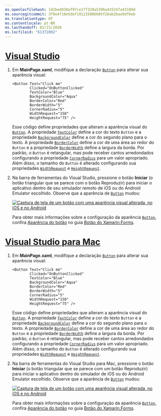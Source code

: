 ```yaml
---
ms.openlocfilehash: 1d2bed830af97ce1ff329a5396a415247a43189d
ms.sourcegitcommit: 3f0e4f10e5def19122588bb05f26ab2baa9df6eb
ms.translationtype: HT
ms.contentlocale: pt-BR
ms.lasthandoff: 01/23/2020
ms.locfileid: "61372892"
---
```

# <a name="visual-studiotabvswin"></a>[Visual Studio](#tab/vswin)

1. Em **MainPage.xaml**, modifique a declaração [`Button`](xref:Xamarin.Forms.Button) para alterar sua aparência visual:

    ```xaml
    <Button Text="Click me"
            Clicked="OnButtonClicked"
            TextColor="Blue"
            BackgroundColor="Aqua"
            BorderColor="Red"
            BorderWidth="5"
            CornerRadius="5"
            WidthRequest="150"
            HeightRequest="75" />
    ```

    Esse código define propriedades que alteram a aparência visual do [`Button`](xref:Xamarin.Forms.Button). A propriedade [`TextColor`](xref:Xamarin.Forms.Button.TextColor) define a cor do texto `Button` e a propriedade [`BackgroundColor`](xref:Xamarin.Forms.VisualElement.BackgroundColor) define a cor do segundo plano para o texto. A propriedade [`BorderColor`](xref:Xamarin.Forms.Button.BorderColor) define a cor de uma área ao redor do `Button` e a propriedade [`BorderWidth`](xref:Xamarin.Forms.Button.BorderWidth) define a largura da borda. Por padrão, o `Button` é retangular, mas pode receber cantos arredondados configurando a propriedade [`CornerRadius`](xref:Xamarin.Forms.Button.CornerRadius) para um valor apropriado. Além disso, o tamanho do `Button` é alterado configurando sua propriedades [`WidthRequest`](xref:Xamarin.Forms.VisualElement.WidthRequest) e [`HeightRequest`](xref:Xamarin.Forms.VisualElement.HeightRequest).

1. Na barra de ferramentas do Visual Studio, pressione o botão **Iniciar** (o botão triangular que se parece com o botão Reproduzir) para iniciar o aplicativo dentro de seu simulador remoto de iOS ou do Android Emulator escolhido. Observe que a aparência de [`Button`](xref:Xamarin.Forms.Button) mudou:

    [![Captura de tela de um botão com uma aparência visual alterada, no iOS e no Android](../images/change-button-appearance.png "Botão com aparência alterada")](../images/change-button-appearance-large.png#lightbox "Botão com aparência alterada")

    Para obter mais informações sobre a configuração da aparência [`Button`](xref:Xamarin.Forms.Button), confira [Aparência do botão](~/xamarin-forms/user-interface/button.md#button-appearance) no guia [Botão do Xamarin.Forms](~/xamarin-forms/user-interface/button.md).

# <a name="visual-studio-for-mactabvsmac"></a>[Visual Studio para Mac](#tab/vsmac)

1. Em **MainPage.xaml**, modifique a declaração [`Button`](xref:Xamarin.Forms.Button) para alterar sua aparência visual:

    ```xaml
    <Button Text="Click me"
            Clicked="OnButtonClicked"
            TextColor="Blue"
            BackgroundColor="Aqua"
            BorderColor="Red"
            BorderWidth="5"
            CornerRadius="5"
            WidthRequest="150"
            HeightRequest="75" />
    ```

    Esse código define propriedades que alteram a aparência visual do [`Button`](xref:Xamarin.Forms.Button). A propriedade [`TextColor`](xref:Xamarin.Forms.Button.TextColor) define a cor do texto `Button` e a propriedade [`BackgroundColor`](xref:Xamarin.Forms.VisualElement.BackgroundColor) define a cor do segundo plano para o texto. A propriedade [`BorderColor`](xref:Xamarin.Forms.Button.BorderColor) define a cor de uma área ao redor do `Button` e a propriedade [`BorderWidth`](xref:Xamarin.Forms.Button.BorderWidth) define a largura da borda. Por padrão, o `Button` é retangular, mas pode receber cantos arredondados configurando a propriedade [`CornerRadius`](xref:Xamarin.Forms.Button.CornerRadius) para um valor apropriado. Além disso, o tamanho do `Button` é alterado configurando sua propriedades [`WidthRequest`](xref:Xamarin.Forms.VisualElement.WidthRequest) e [`HeightRequest`](xref:Xamarin.Forms.VisualElement.HeightRequest).

1. Na barra de ferramentas do Visual Studio para Mac, pressione o botão **Iniciar** (o botão triangular que se parece com um botão Reproduzir) para iniciar o aplicativo dentro do simulador de iOS ou do Android Emulator escolhido. Observe que a aparência de [`Button`](xref:Xamarin.Forms.Button) mudou:

    [![Captura de tela de um botão com uma aparência visual alterada, no iOS e no Android](../images/change-button-appearance.png "Botão com aparência alterada")](../images/change-button-appearance-large.png#lightbox "Botão com aparência alterada")

    Para obter mais informações sobre a configuração da aparência [`Button`](xref:Xamarin.Forms.Button), confira [Aparência do botão](~/xamarin-forms/user-interface/button.md#button-appearance) no guia [Botão do Xamarin.Forms](~/xamarin-forms/user-interface/button.md).
